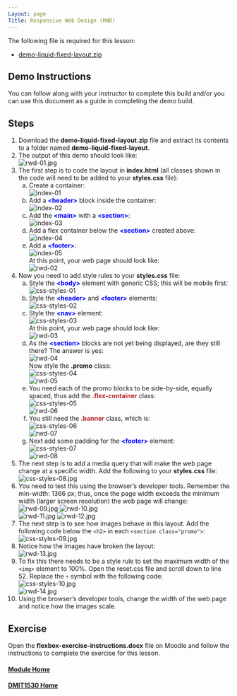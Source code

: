 ```yaml
---
Layout: page
Title: Responsive Web Design (RWD)
---
```

<style>
    .css-class{
        color: firebrick;
        font-weight: bold;
    }
    .html-class{
        color: blue;
        font-weight: bold;
    }
</style>

The following file is required for this lesson:
* [demo-liquid-fixed-layout.zip](files/demo-liquid-fixed-layout.zip)

## Demo Instructions
You can follow along with your instructor to complete this build and/or you can use this document as a guide in completing the demo build.

## Steps
1.	Download the **demo-liquid-fixed-layout.zip** file and extract its contents to a folder named **demo-liquid-fixed-layout**.
2.	The output of this demo should look like:<br>
![rwd-01.jpg](files/rwd-01.jpg)
3.	The first step is to code the layout in **index.html** (all classes shown in the code will need to be added to your **styles.css** file):<br>
    <ol type="a">
        <li>Create a container:<br>
        <img src="files/index-01.jpg" alt="index-01">
        </li>
        <li>Add a <span class="html-class">&lt;header&gt;</span> block inside the container:<br>
        <img src="files/index-02.jpg" alt="index-02">
        </li>
        <li>Add the <span class="html-class">&lt;main&gt;</span> with a <span class="html-class">&lt;section&gt;</span>:<br>
        <img src="files/index-03.jpg" alt="index-03">
        </li>
        <li>Add a flex container below the <span class="html-class">&lt;section&gt;</span> created above:<br>
        <img src="files/index-04.jpg" alt="index-04">
        </li>
        <li>Add a <span class="html-class">&lt;footer&gt;</span>:<br>
        <img src="files/index-05.jpg" alt="index-05"><br>
        At this point, your web page should look like:<br>
        <img src="files/rwd-02.jpg" alt="rwd-02">
        </li>
    </ol>
4.	Now you need to add style rules to your **styles.css** file:<br>
    <ol type="a">
        <li>Style the <span class="html-class">&lt;body&gt;</span> element with generic CSS; this will be mobile first:<br>
        <img src="files/css-styles-01.jpg" alt="css-styles-01">
        </li>
        <li>Style the <span class="html-class">&lt;header&gt;</span> and <span class="html-class">&lt;footer&gt;</span> elements:<br>
        <img src="files/css-styles-02.jpg" alt="css-styles-02">
        </li>
        <li>Style the <span class="html-class">&lt;nav&gt;</span> element:<br>
        <img src="files/css-styles-03.jpg" alt="css-styles-03"><br>
        At this point, your web page should look like:<br>
        <img src="files/rwd-03.jpg" alt="rwd-03">
        </li>
        <li>As the <span class="html-class">&lt;section&gt;</span> blocks are not yet being displayed, are they still there? The answer is yes:<br>
        <img src="files/rwd-04.jpg" alt="rwd-04"><br>
        Now style the <b>.promo</b> class:<br>
        <img src="files/css-styles-04.jpg" alt="css-styles-04"><br>
        <img src="files/rwd-05.jpg" alt="rwd-05">
        </li>
        <li>You need each of the promo blocks to be side-by-side, equally spaced, thus add the <span class="css-class">.flex-container</span> class:<br>
        <img src="files/css-styles-05.jpg" alt="css-styles-05"><br>
        <img src="files/rwd-06.jpg" alt="rwd-06">
        </li>
        <li>You still need the <span class="css-class">.banner</span> class, which is:<br>
        <img src="files/css-styles-06.jpg" alt="css-styles-06"><br>
        <img src="files/rwd-07.jpg" alt="rwd-07">
        </li>
        <li>Next add some padding for the <span class="html-class">&lt;footer&gt;</span> element:<br>
        <img src="files/css-styles-07.jpg" alt="css-styles-07"><br>
        <img src="files/rwd-08.jpg" alt="rwd-08">
        </li>
    </ol>
5.	The next step is to add a media query that will make the web page change at a specific width. Add the following to your **styles.css** file:<br>
![css-styles-08.jpg](files/css-styles-08.jpg)
6.	You need to test this using the browser’s developer tools. Remember the min-width: 1366 px; thus, once the page width exceeds the minimum width (larger screen resolution) the web page will change:<br>
![rwd-09.jpg](files/rwd-09.jpg)&nbsp;![rwd-10.jpg](files/rwd-10.jpg)<br>
![rwd-11.jpg](files/rwd-11.jpg)&nbsp;![rwd-12.jpg](files/rwd-12.jpg)<br>
7.	The next step is to see how images behave in this layout. Add the following code below the `<h2>` in each `<section class="promo">`:<br>
![css-styles-09.jpg](files/css-styles-09.jpg)
8.	Notice how the images have broken the layout:<br>
![rwd-13.jpg](files/rwd-13.jpg)
9.	To fix this there needs to be a style rule to set the maximum width of the `<img>` element to 100%. Open the reset.css file and scroll down to line 52. Replace the `÷` symbol with the following code:<br>
![css-styles-10.jpg](files/css-styles-10.jpg)<br>
![rwd-14.jpg](files/rwd-14.jpg)
10.	Using the browser’s developer tools, change the width of the web page and notice how the images scale.

## Exercise
Open the **flexbox-exercise-instructions.docx** file on Moodle and follow the instructions to complete the exercise for this lesson.

#### [Module Home](../)
#### [DMIT1530 Home](../../)
